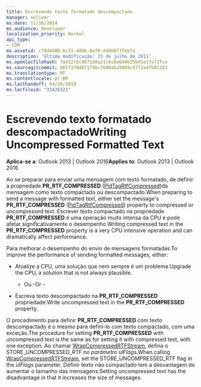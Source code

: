```yaml
---
title: Escrevendo texto formatado descompactado
manager: soliver
ms.date: 11/16/2014
ms.audience: Developer
localization_priority: Normal
api_type:
- COM
ms.assetid: c78d4d00-bc31-4d0b-8af0-dd0b8f3febfe
description: 'Última modificação: 23 de julho de 2011'
ms.openlocfilehash: 7ad12fbc9671d0a21c6c6e6d4615b45a17a72fce
ms.sourcegitcommit: 8657170d071f9bcf680aba50b9c07f2a4fb82283
ms.translationtype: MT
ms.contentlocale: pt-BR
ms.lasthandoff: 04/28/2019
ms.locfileid: "33426321"
---
```

# <a name="writing-uncompressed-formatted-text"></a><span data-ttu-id="3822c-103">Escrevendo texto formatado descompactado</span><span class="sxs-lookup"><span data-stu-id="3822c-103">Writing Uncompressed Formatted Text</span></span>

  
  
<span data-ttu-id="3822c-104">**Aplica-se a**: Outlook 2013 | Outlook 2016</span><span class="sxs-lookup"><span data-stu-id="3822c-104">**Applies to**: Outlook 2013 | Outlook 2016</span></span> 
  
<span data-ttu-id="3822c-105">Ao se preparar para enviar uma mensagem com texto formatado, de definir a propriedade **PR_RTF_COMPRESSED** ([PidTagRtfCompressed)](pidtagrtfcompressed-canonical-property.md)da mensagem como texto compactado ou descompactado.</span><span class="sxs-lookup"><span data-stu-id="3822c-105">When preparing to send a message with formatted text, either set the message's **PR_RTF_COMPRESSED** ([PidTagRtfCompressed](pidtagrtfcompressed-canonical-property.md)) property to compressed or uncompressed text.</span></span> <span data-ttu-id="3822c-106">Escrever texto compactado na propriedade **PR_RTF_COMPRESSED** é uma operação muito intensa da CPU e pode afetar significativamente o desempenho.</span><span class="sxs-lookup"><span data-stu-id="3822c-106">Writing compressed text in the **PR_RTF_COMPRESSED** property is a very CPU intensive operation and can dramatically affect performance.</span></span> 
  
<span data-ttu-id="3822c-107">Para melhorar o desempenho do envio de mensagens formatadas:</span><span class="sxs-lookup"><span data-stu-id="3822c-107">To improve the performance of sending formatted messages, either:</span></span>
  
- <span data-ttu-id="3822c-108">Atualize a CPU, uma solução que nem sempre é um problema.</span><span class="sxs-lookup"><span data-stu-id="3822c-108">Upgrade the CPU, a solution that is not always plausible.</span></span>
    
    - <span data-ttu-id="3822c-109">Ou -</span><span class="sxs-lookup"><span data-stu-id="3822c-109">Or -</span></span>
    
- <span data-ttu-id="3822c-110">Escreva texto descompactado na **PR_RTF_COMPRESSED** propriedade.</span><span class="sxs-lookup"><span data-stu-id="3822c-110">Write uncompressed text in the **PR_RTF_COMPRESSED** property.</span></span> 
    
<span data-ttu-id="3822c-111">O procedimento para definir **PR_RTF_COMPRESSED** com texto descompactado é o mesmo para defini-lo com texto compactado, com uma exceção.</span><span class="sxs-lookup"><span data-stu-id="3822c-111">The procedure for setting **PR_RTF_COMPRESSED** with uncompressed text is the same as for setting it with compressed text, with one exception.</span></span> <span data-ttu-id="3822c-112">Ao chamar [WrapCompressedRTFStream](wrapcompressedrtfstream.md), defina o STORE_UNCOMPRESSED_RTF no _parâmetro ulFlags._</span><span class="sxs-lookup"><span data-stu-id="3822c-112">When calling [WrapCompressedRTFStream](wrapcompressedrtfstream.md), set the STORE_UNCOMPRESSED_RTF flag in the  _ulFlags_ parameter.</span></span> <span data-ttu-id="3822c-113">Definir texto não compactado tem a desvantagem de aumentar o tamanho das mensagens.</span><span class="sxs-lookup"><span data-stu-id="3822c-113">Setting uncompressed text has the disadvantage in that it increases the size of messages.</span></span> 
  

